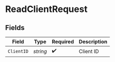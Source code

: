 # ReadClientRequest


## Fields

| Field              | Type               | Required           | Description        |
| ------------------ | ------------------ | ------------------ | ------------------ |
| `ClientID`         | *string*           | :heavy_check_mark: | Client ID          |
